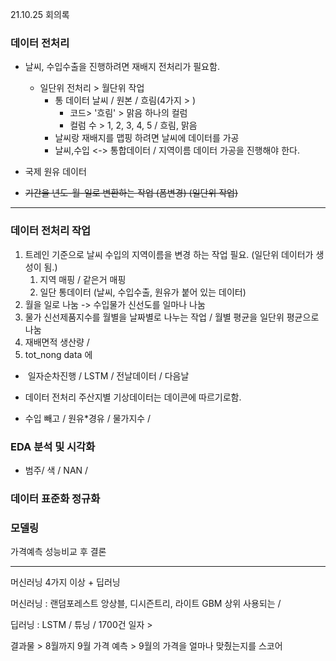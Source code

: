 21.10.25 회의록

### 데이터 전처리

* 날씨, 수입수출을 진행하려면 재배지 전처리가 필요함.

  * 일단위 전처리  > 월단위 작업
    * 통 데이터 날씨 / 원본 / 흐림(4가지 > )
      * 코드>  '흐림' > 맑음 하나의 컬럼  
      * 컬럼 수 > 1, 2, 3, 4, 5  / 흐림, 맑음
    * 날씨랑 재배지를 맵핑 하려면 날씨에 데이터를 가공 
    * 날씨,수입 <-> 통합데이터 / 지역이름 데이터 가공을 진행해야 한다.

* 국제 원유 데이터 

* ~~기간을 년도-월-일로 변환하는 작업 (폼변경) (일단위 작업)~~ 

  

---

### 데이터 전처리 작업 

1. 트레인 기준으로 날씨 수입의 지역이름을 변경 하는 작업 필요. (일단위 데이터가 생성이 됨.)
   1. 지역 매핑 / 같은거 매핑 
   2. 일단 통데이터 (날씨, 수입수출, 원유가 붙어 있는 데이터)
2. 월을 일로 나눔 -> 수입물가 신선도를 일마나 나눔 
3. 물가 신선제품지수를 월별을 날짜별로 나누는 작업  / 월별 평균을 일단위 평균으로 나눔 
4. 재배면적 생산량  /
5. tot_nong data 에

* ​	일자순차진행 / LSTM / 전날데이터 / 다음날 



* 데이터 전처리 주산지별 기상데이터는 데이콘에 따르기로함. 
* 수입 빼고 / 원유*경유 / 물가지수 /  

### EDA 분석  및 시각화 

* 범주/ 색 / NAN /

###  데이터 표준화 정규화 



### 모델링 

가격예측 성능비교 후 결론

---

머신러닝 4가지 이상 + 딥러닝  

머신러닝 : 랜덤포레스트 앙상블, 디시즌트리, 라이트 GBM 상위 사용되는 / 

딥러닝 : LSTM / 튜닝 / 1700건 일자 > 



결과물 > 8월까지 9월 가격 예측 > 9월의 가격을 얼마나 맞췄는지를 스코어 